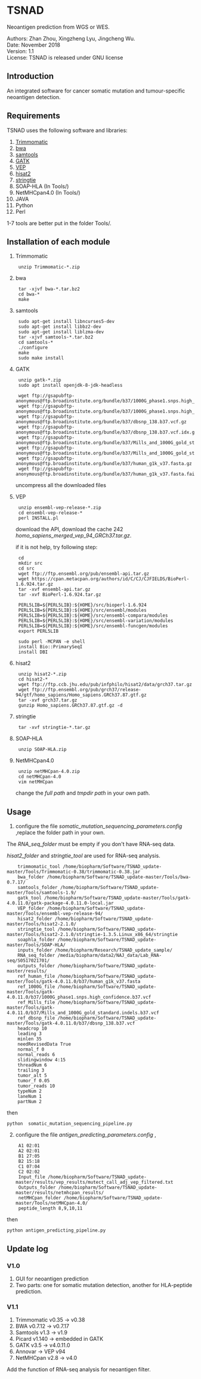 # TSNAD
 
 Neoantigen prediction from WGS or WES.    
   
 Authors: Zhan Zhou, Xingzheng Lyu, Jingcheng Wu.  
 Date: November 2018  
 Version: 1.1  
 License: TSNAD is released under GNU license  

## Introduction  

An integrated software for cancer somatic mutation and tumour-specific neoantigen detection.  

## Requirements
TSNAD uses the following software and libraries:  
  	
1. [Trimmomatic](http://www.usadellab.org/cms/uploads/supplementary/Trimmomatic/Trimmomatic-0.38.zip)  
2. [bwa](https://sourceforge.net/projects/bio-bwa/files/bwa-0.7.17.tar.bz2/download)  
3. [samtools](https://sourceforge.net/projects/samtools/files/latest/download)     
4. [GATK](https://github.com/broadinstitute/gatk/releases/download/4.0.11.0/gatk-4.0.11.0.zip)   
5. [VEP](https://github.com/Ensembl/ensembl-vep/archive/release/94.zip)   
6. [hisat2](http://ccb.jhu.edu/software/hisat2/dl/hisat2-2.1.0-Linux_x86_64.zip)   
7. [stringtie](http://ccb.jhu.edu/software/stringtie/dl/stringtie-1.3.5.Linux_x86_64.tar.gz)
8. SOAP-HLA  (In Tools/)
9. NetMHCpan4.0  (In Tools/)
10. JAVA     
11. Python    
12. Perl   
  
1-7 tools are better put in the folder Tools/.   

## Installation of each module
1. Trimmomatic   

		unzip Trimmomatic-*.zip

2. bwa

		tar -xjvf bwa-*.tar.bz2
		cd bwa-*
		make

3. samtools
	
		sudo apt-get install libncurses5-dev
		sudo apt-get install libbz2-dev
		sudo apt-get install liblzma-dev
		tar -xjvf samtools-*.tar.bz2
		cd samtools-*
		./configure
		make
		sudo make install

4. GATK

		unzip gatk-*.zip
		sudo apt install openjdk-8-jdk-headless
	
		wget ftp://gsapubftp-anonymous@ftp.broadinstitute.org/bundle/b37/1000G_phase1.snps.high_confidence.b37.vcf.gz
		wget ftp://gsapubftp-anonymous@ftp.broadinstitute.org/bundle/b37/1000G_phase1.snps.high_confidence.b37.vcf.idx.gz
		wget ftp://gsapubftp-anonymous@ftp.broadinstitute.org/bundle/b37/dbsnp_138.b37.vcf.gz
		wget ftp://gsapubftp-anonymous@ftp.broadinstitute.org/bundle/b37/dbsnp_138.b37.vcf.idx.gz
		wget ftp://gsapubftp-anonymous@ftp.broadinstitute.org/bundle/b37/Mills_and_1000G_gold_standard.indels.b37.vcf.gz
		wget ftp://gsapubftp-anonymous@ftp.broadinstitute.org/bundle/b37/Mills_and_1000G_gold_standard.indels.b37.vcf.idx.gz
		wget ftp://gsapubftp-anonymous@ftp.broadinstitute.org/bundle/b37/human_g1k_v37.fasta.gz  
		wget ftp://gsapubftp-anonymous@ftp.broadinstitute.org/bundle/b37/human_g1k_v37.fasta.fai.gz  
	
	uncompress all the downloaded files
	
5. VEP

		unzip ensembl-vep-release-*.zip
		cd ensembl-vep-release-*
		perl INSTALL.pl
	
	download the API, download the cache 242 *homo_sapiens_merged_vep_94_GRCh37.tar.gz*.
	
	if it is not help, try following step:
		
		cd 
		mkdir src
		cd src
		wget ftp://ftp.ensembl.org/pub/ensembl-api.tar.gz
		wget https://cpan.metacpan.org/authors/id/C/CJ/CJFIELDS/BioPerl-1.6.924.tar.gz
		tar -xvf ensembl-api.tar.gz
		tar -xvf BioPerl-1.6.924.tar.gz
		
		PERL5LIB=${PERL5LIB}:${HOME}/src/bioperl-1.6.924
		PERL5LIB=${PERL5LIB}:${HOME}/src/ensembl/modules
		PERL5LIB=${PERL5LIB}:${HOME}/src/ensembl-compara/modules
		PERL5LIB=${PERL5LIB}:${HOME}/src/ensembl-variation/modules
		PERL5LIB=${PERL5LIB}:${HOME}/src/ensembl-funcgen/modules
		export PERL5LIB
		
		sudo perl -MCPAN -e shell
		install Bio::PrimarySeqI
		install DBI
		
6. hisat2

		unzip hisat2-*.zip
		cd hisat2-*
		wget ftp://ftp.ccb.jhu.edu/pub/infphilo/hisat2/data/grch37.tar.gz 
		wget ftp://ftp.ensembl.org/pub/grch37/release-94/gtf/homo_sapiens/Homo_sapiens.GRCh37.87.gtf.gz
		tar -xvf grch37.tar.gz
		gunzip Homo_sapiens.GRCh37.87.gtf.gz -d

7. stringtie

		tar -xvf stringtie-*.tar.gz
		
8. SOAP-HLA
		
		unzip SOAP-HLA.zip
		
9. NetMHCpan4.0 
		
		unzip netMHCpan-4.0.zip
		cd netMHCpan-4.0
		vim netMHCpan
		
 	change the *full path* and *tmpdir path* in your own path.


## Usage 
1. configure the file *somatic_mutation_sequencing_parameters.config* ,replace the folder path in your own.  

The *RNA_seq_folder* must be empty if you don't have RNA-seq data.  

*hisat2_folder* and *stringtie_tool* are used for RNA-seq analysis. 

	
		trimmomatic_tool /home/biopharm/Software/TSNAD_update-master/Tools/Trimmomatic-0.38/trimmomatic-0.38.jar
		bwa_folder /home/biopharm/Software/TSNAD_update-master/Tools/bwa-0.7.17/
		samtools_folder /home/biopharm/Software/TSNAD_update-master/Tools/samtools-1.9/
		gatk_tool /home/biopharm/Software/TSNAD_update-master/Tools/gatk-4.0.11.0/gatk-package-4.0.11.0-local.jar
		VEP_folder /home/biopharm/Software/TSNAD_update-master/Tools/ensembl-vep-release-94/
		hisat2_folder /home/biopharm/Software/TSNAD_update-master/Tools/hisat2-2.1.0/
		stringtie_tool /home/biopharm/Software/TSNAD_update-master/Tools/hisat2-2.1.0/stringtie-1.3.5.Linux_x86_64/stringtie
		soaphla_folder /home/biopharm/Software/TSNAD_update-master/Tools/SOAP-HLA/
		inputs_folder /home/biopharm/Research/TSNAD_update_sample/
		RNA_seq_folder /media/biopharm/data2/NAJ_data/Lab_RNA-seq/S0517021701/
		outputs_folder /home/biopharm/Software/TSNAD_update-master/results/
		ref_human_file /home/biopharm/Software/TSNAD_update-master/Tools/gatk-4.0.11.0/b37/human_g1k_v37.fasta
		ref_1000G_file /home/biopharm/Software/TSNAD_update-master/Tools/gatk-4.0.11.0/b37/1000G_phase1.snps.high_confidence.b37.vcf
		ref_Mills_file /home/biopharm/Software/TSNAD_update-master/Tools/gatk-4.0.11.0/b37/Mills_and_1000G_gold_standard.indels.b37.vcf
		ref_dbsnp_file /home/biopharm/Software/TSNAD_update-master/Tools/gatk-4.0.11.0/b37/dbsnp_138.b37.vcf
		headcrop 10
		leading 3
		minlen 35
		needRevisedData True
		normal_f 0
		normal_reads 6
		slidingwindow 4:15
		threadNum 6
		trailing 3
		tumor_alt 5
		tumor_f 0.05
		tumor_reads 10
		typeNum 2
		laneNum 1
		partNum 2
		

then 

	python  somatic_mutation_sequencing_pipeline.py

2. configure the file *antigen_predicting_parameters.config* ,

		A1 02:01
		A2 02:01
		B1 27:05
		B2 15:18
		C1 07:04
		C2 02:02
		Input_file /home/biopharm/Software/TSNAD_update-master/results/vep_results/mutect_call_adj_vep_filtered.txt
		Outputs_folder /home/biopharm/Software/TSNAD_update-master/results/netmhcpan_results/
		netMHCpan_folder /home/biopharm/Software/TSNAD_update-master/Tools/netMHCpan-4.0/
		peptide_length 8,9,10,11

then 

	python antigen_predicting_pipeline.py

## Update log

### V1.0 
1. GUI for neoantigen prediction  
2. Two parts: one for somatic mutation detection, another for HLA-peptide prediction.

### V1.1
1. Trimmomatic v0.35 -> v0.38  
2. BWA v0.7.12 -> v0.7.17  
3. Samtools v1.3 -> v1.9  
4. Picard v1.140 -> embedded in GATK 
5. GATK v3.5 -> v4.0.11.0  
6. Annovar -> VEP v94  
7. NetMHCpan v2.8 -> v4.0
 
Add the function of RNA-seq analysis for neoantigen filter.

  
 
